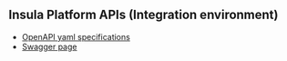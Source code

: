## Insula Platform APIs (Integration environment)

- [OpenAPI yaml specifications](insula-eopaas-int-openapi.yml)
- [Swagger page](https://editor-next.swagger.io/?url=https://cgi-italy.github.io/insula/apis/eopaas-int/insula-eopaas-int-openapi.yml)
